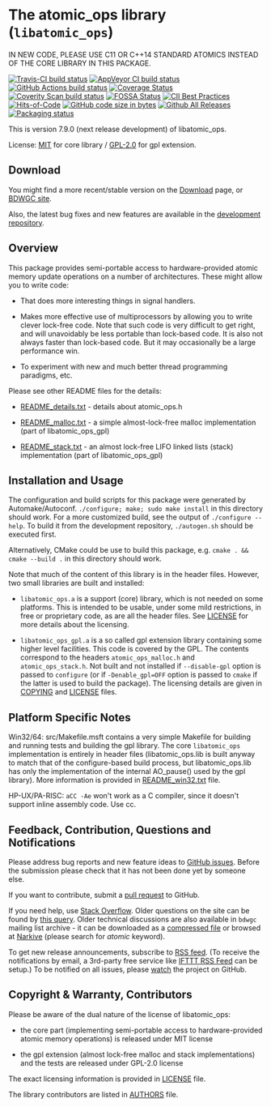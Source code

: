 # The atomic_ops library (`libatomic_ops`)

IN NEW CODE, PLEASE USE C11 OR C++14 STANDARD ATOMICS INSTEAD OF THE CORE
LIBRARY IN THIS PACKAGE.

[![Travis-CI build status](https://app.travis-ci.com/bdwgc/libatomic_ops.svg?branch=master)](https://app.travis-ci.com/github/bdwgc/libatomic_ops)
[![AppVeyor CI build status](https://ci.appveyor.com/api/projects/status/github/bdwgc/libatomic_ops?branch=master&svg=true)](https://ci.appveyor.com/project/bdwgc/libatomic-ops)
[![GitHub Actions build status](https://github.com/bdwgc/libatomic_ops/actions/workflows/cmake-build.yml/badge.svg?event=push)](https://github.com/bdwgc/libatomic_ops/actions?query=branch%3Amaster)
[![Coverage Status](https://coveralls.io/repos/github/bdwgc/libatomic_ops/badge.svg?branch=master)](https://coveralls.io/github/bdwgc/libatomic_ops?branch=master)
[![Coverity Scan build status](https://scan.coverity.com/projects/32089/badge.svg)](https://scan.coverity.com/projects/bdwgc-libatomic_ops)
[![FOSSA Status](https://app.fossa.com/api/projects/git%2Bgithub.com%2Fbdwgc%2Flibatomic_ops.svg?type=shield)](https://app.fossa.com/projects/git%2Bgithub.com%2Fbdwgc%2Flibatomic_ops/refs/branch/master?ref=badge_shield)
[![CII Best Practices](https://bestpractices.coreinfrastructure.org/projects/6333/badge)](https://bestpractices.coreinfrastructure.org/projects/6333)
[![Hits-of-Code](https://hitsofcode.com/github/bdwgc/libatomic_ops?branch=master)](https://hitsofcode.com/github/bdwgc/libatomic_ops/view)
[![GitHub code size in bytes](https://img.shields.io/github/languages/code-size/bdwgc/libatomic_ops)](https://shields.io/category/size)
[![Github All Releases](https://img.shields.io/github/downloads/bdwgc/libatomic_ops/total.svg)](https://shields.io/category/downloads)
[![Packaging status](https://repology.org/badge/tiny-repos/libatomic-ops.svg)](https://repology.org/project/libatomic-ops/versions)

This is version 7.9.0 (next release development) of libatomic_ops.

License: [MIT](LICENSE) for core library / [GPL-2.0](COPYING) for gpl
extension.


## Download

You might find a more recent/stable version on the
[Download](https://github.com/bdwgc/libatomic_ops/wiki/Download) page, or
[BDWGC site](http://www.hboehm.info/gc/).

Also, the latest bug fixes and new features are available in the
[development repository](https://github.com/bdwgc/libatomic_ops).


## Overview

This package provides semi-portable access to hardware-provided
atomic memory update operations on a number of architectures.  These might
allow you to write code:

* That does more interesting things in signal handlers.

* Makes more effective use of multiprocessors by allowing you to write
  clever lock-free code.  Note that such code is very difficult to get
  right, and will unavoidably be less portable than lock-based code.  It
  is also not always faster than lock-based code.  But it may occasionally
  be a large performance win.

* To experiment with new and much better thread programming paradigms, etc.

Please see other README files for the details:

* [README_details.txt](README_details.txt) - details about atomic_ops.h

* [README_malloc.txt](README_malloc.txt) - a simple almost-lock-free malloc
  implementation (part of libatomic_ops_gpl)

* [README_stack.txt](README_stack.txt) -  an almost lock-free LIFO linked
  lists (stack) implementation (part of libatomic_ops_gpl)


## Installation and Usage

The configuration and build scripts for this package were generated by
Automake/Autoconf.  `./configure; make; sudo make install` in this
directory should work.  For a more customized build, see the output of
`./configure --help`.  To build it from the development repository,
`./autogen.sh` should be executed first.

Alternatively, CMake could be use to build this package, e.g.
`cmake . && cmake --build .` in this directory should work.

Note that much of the content of this library is in the header files.
However, two small libraries are built and installed:

* `libatomic_ops.a` is a support (core) library, which is not needed on some
  platforms. This is intended to be usable, under some mild restrictions,
  in free or proprietary code, as are all the header files.
  See [LICENSE](LICENSE) for more details about the licensing.

* `libatomic_ops_gpl.a` is a so called gpl extension library containing some
  higher level facilities.  This code is covered by the GPL.  The contents
  correspond to the headers `atomic_ops_malloc.h` and `atomic_ops_stack.h`.
  Not built and not installed if `--disable-gpl` option is passed to
  `configure` (or if `-Denable_gpl=OFF` option is passed to `cmake` if the
  latter is used to build the package).  The licensing details are given in
  [COPYING](COPYING) and [LICENSE](LICENSE) files.


## Platform Specific Notes

Win32/64: src/Makefile.msft contains a very simple Makefile for building
and running tests and building the gpl library.  The core `libatomic_ops`
implementation is entirely in header files (libatomic_ops.lib is built anyway
to match that of the configure-based build process, but libatomic_ops.lib has
only the implementation of the internal AO_pause() used by the gpl library).
More information is provided in [README_win32.txt](README_win32.txt) file.

HP-UX/PA-RISC: `aCC -Ae` won't work as a C compiler, since it doesn't support
inline assembly code.  Use cc.


## Feedback, Contribution, Questions and Notifications

Please address bug reports and new feature ideas to
[GitHub issues](https://github.com/bdwgc/libatomic_ops/issues).  Before the
submission please check that it has not been done yet by someone else.

If you want to contribute, submit
a [pull request](https://github.com/bdwgc/libatomic_ops/pulls) to GitHub.

If you need help, use
[Stack Overflow](https://stackoverflow.com/questions/tagged/atomic-ops).
Older questions on the site can be found by
[this query](https://stackoverflow.com/search?q=atomic_ops).
Older technical discussions are also available in `bdwgc` mailing list
archive - it can be downloaded as a
[compressed file](https://github.com/ivmai/bdwgc/files/1038163/bdwgc-mailing-list-archive-2017_04.tar.gz)
or browsed at [Narkive](http://bdwgc.opendylan.narkive.com) (please search
for _atomic_ keyword).

To get new release announcements, subscribe to
[RSS feed](https://github.com/bdwgc/libatomic_ops/releases.atom).
(To receive the notifications by email, a 3rd-party free service like
[IFTTT RSS Feed](https://ifttt.com/feed) can be setup.)
To be notified on all issues, please
[watch](https://github.com/bdwgc/libatomic_ops/watchers) the project on
GitHub.


## Copyright & Warranty, Contributors

Please be aware of the dual nature of the license of libatomic_ops:

* the core part (implementing semi-portable access to hardware-provided
  atomic memory operations) is released under MIT license

* the gpl extension (almost lock-free malloc and stack implementations) and
  the tests are released under GPL-2.0 license

The exact licensing information is provided in [LICENSE](LICENSE) file.

The library contributors are listed in [AUTHORS](AUTHORS) file.
